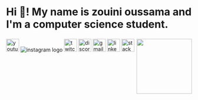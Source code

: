 <h1 align="left">Hi 👋! My name is  zouini oussama and I'm a computer science student.</h1>

###

<img align="right" height="150" src="https://th.bing.com/th/id/R.f365b6d438c59a8d2b8888836b286fc2?rik=QiJjwx%2fd6Oy%2bXQ&pid=ImgRaw&r=0"  />

###

<div align="left">
  <img src="https://img.shields.io/static/v1?message=Youtube&logo=youtube&label=&color=FF0000&logoColor=white&labelColor=&style=for-the-badge" height="35" alt="youtube logo"  />
  <img src="https://www.instagram.com/ouss_zn1/" alt="instagram logo"  />
  <img src="https://img.shields.io/static/v1?message=Twitch&logo=twitch&label=&color=9146FF&logoColor=white&labelColor=&style=for-the-badge" height="35" alt="twitch logo"  />
  <img src="https://discord.com/channels/@me" height="35" alt="discord logo"  />
  <img src="https://img.shields.io/static/v1?message=Gmail&logo=gmail&label=&color=D14836&logoColor=white&labelColor=&style=for-the-badge" height="35" alt="gmail logo"  />
  <img src="https://www.linkedin.com/in/oussama-zouini-48a036280/" height="35" alt="linkedin logo"  />
  <img src="https://stackoverflow.com/users/23040628/zouini-oussama" height="35" alt="stackoverflow logo"  />
</div>

###
